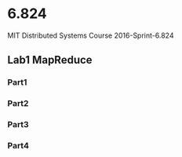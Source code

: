 # 6.824
MIT Distributed Systems Course 2016-Sprint-6.824 

## Lab1 MapReduce
### Part1
### Part2
### Part3
### Part4

